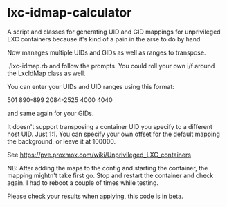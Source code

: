 # lxc-idmap-calculator

A script and classes for generating UID and GID mappings for unprivileged LXC containers because it's kind of a pain in the arse to do by hand.

Now manages multiple UIDs and GIDs as well as ranges to transpose.

./lxc-idmap.rb and follow the prompts.  You could roll your own i/f around the LxcIdMap class as well.

You can enter your UIDs and UID ranges using this format: 

501 890-899 2084-2525 4000 4040

and same again for your GIDs.

It doesn't support transposing a container UID you specify to a different host UID.  Just 1:1.  You can specify your own offset for the default mapping the background, or leave it at 100000.

See https://pve.proxmox.com/wiki/Unprivileged_LXC_containers

NB:  After adding the maps to the config and starting the container, the mapping mightn't take first go.  Stop and restart the container and check again.  I had to reboot a couple of times while testing.

Please check your results when applying, this code is in beta.
